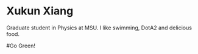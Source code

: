 # Xukun Xiang

Graduate student in Physics at MSU. I like swimming, DotA2 and delicious food.

#Go Green!
